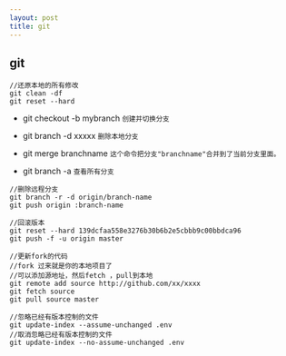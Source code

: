 ```yaml
---
layout: post
title: git
---
```

## git 
```
//还原本地的所有修改
git clean -df
git reset --hard
```
- git checkout -b mybranch `创建并切换分支`

- git branch -d xxxxx `删除本地分支`
- git merge branchname `这个命令把分支"branchname"合并到了当前分支里面。`
- git branch -a `查看所有分支`

```
//删除远程分支
git branch -r -d origin/branch-name
git push origin :branch-name
```
```
//回滚版本
git reset --hard 139dcfaa558e3276b30b6b2e5cbbb9c00bbdca96 
git push -f -u origin master  
```
```
//更新fork的代码
//fork 过来就是你的本地项目了
//可以添加源地址，然后fetch ，pull到本地
git remote add source http://github.com/xx/xxxx
git fetch source
git pull source master
```
```
//忽略已经有版本控制的文件
git update-index --assume-unchanged .env
//取消忽略已经有版本控制的文件
git update-index --no-assume-unchanged .env
```


